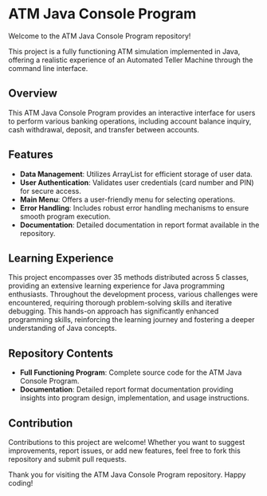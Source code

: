 # ATM Java Console Program

Welcome to the ATM Java Console Program repository!

This project is a fully functioning ATM simulation implemented in Java, offering a realistic experience of an Automated Teller Machine through the command line interface.

## Overview

This ATM Java Console Program provides an interactive interface for users to perform various banking operations, including account balance inquiry, cash withdrawal, deposit, and transfer between accounts.

## Features

- **Data Management**: Utilizes ArrayList for efficient storage of user data.
- **User Authentication**: Validates user credentials (card number and PIN) for secure access.
- **Main Menu**: Offers a user-friendly menu for selecting operations.
- **Error Handling**: Includes robust error handling mechanisms to ensure smooth program execution.
- **Documentation**: Detailed documentation in report format available in the repository.

## Learning Experience

This project encompasses over 35 methods distributed across 5 classes, providing an extensive learning experience for Java programming enthusiasts. Throughout the development process, various challenges were encountered, requiring thorough problem-solving skills and iterative debugging. This hands-on approach has significantly enhanced programming skills, reinforcing the learning journey and fostering a deeper understanding of Java concepts.

## Repository Contents

- **Full Functioning Program**: Complete source code for the ATM Java Console Program.
- **Documentation**: Detailed report format documentation providing insights into program design, implementation, and usage instructions.

## Contribution

Contributions to this project are welcome! Whether you want to suggest improvements, report issues, or add new features, feel free to fork this repository and submit pull requests.

Thank you for visiting the ATM Java Console Program repository. Happy coding!

